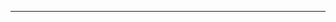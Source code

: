 <!--
CO_OP_TRANSLATOR_METADATA:
{
  "original_hash": "c747db3d4bb981e919b7f3e5a4504269",
  "translation_date": "2025-08-27T13:16:52+00:00",
  "source_file": "04-PracticalSamples/foundrylocal/README.md",
  "language_code": "hk"
}
-->


---

